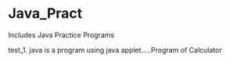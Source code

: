 # Java_Pract
Includes Java Practice Programs


test_1. java is a program using java applet.....Program of Calculator
